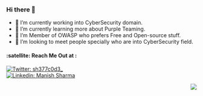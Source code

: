 ### Hi there 👋
- 🔭 I’m currently working into CyberSecurity domain.
- 🌱 I’m currently learning more about Purple Teaming.
- 👯 I’m Member of OWASP who prefers Free and Open-source stuff.
- 🤔 I’m looking to meet people specially who are into CyberSecurity field.


<h4 align="left">:satellite: Reach Me Out at :</h4>

[![Twitter: sh377c0d3_](https://img.shields.io/badge/Twitter-1DA1F2?style=for-the-badge&logo=twitter&logoColor=white)](https://twitter.com/sh377c0d3) <br/>
[![Linkedin: Manish Sharma](https://img.shields.io/badge/LinkedIn-0077B5?style=for-the-badge&logo=linkedin&logoColor=white)](https://www.linkedin.com/in/sh377c0d3)<br/>

<img align="right" src="https://github-readme-stats.vercel.app/api?username=sh377c0d3&count_private=true&show_icons=true">
